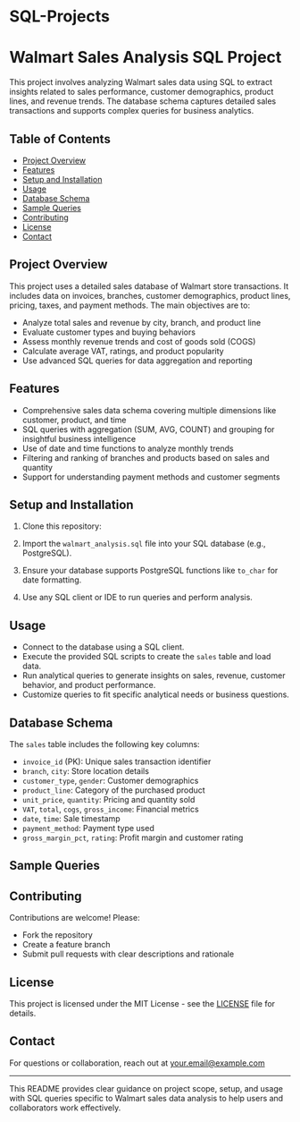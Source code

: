 # SQL-Projects


# Walmart Sales Analysis SQL Project

This project involves analyzing Walmart sales data using SQL to extract insights related to sales performance, customer demographics, product lines, and revenue trends. The database schema captures detailed sales transactions and supports complex queries for business analytics.

## Table of Contents
- [Project Overview](#project-overview)
- [Features](#features)
- [Setup and Installation](#setup-and-installation)
- [Usage](#usage)
- [Database Schema](#database-schema)
- [Sample Queries](#sample-queries)
- [Contributing](#contributing)
- [License](#license)
- [Contact](#contact)

## Project Overview
This project uses a detailed sales database of Walmart store transactions. It includes data on invoices, branches, customer demographics, product lines, pricing, taxes, and payment methods. The main objectives are to:
- Analyze total sales and revenue by city, branch, and product line
- Evaluate customer types and buying behaviors
- Assess monthly revenue trends and cost of goods sold (COGS)
- Calculate average VAT, ratings, and product popularity
- Use advanced SQL queries for data aggregation and reporting

## Features
- Comprehensive sales data schema covering multiple dimensions like customer, product, and time
- SQL queries with aggregation (SUM, AVG, COUNT) and grouping for insightful business intelligence
- Use of date and time functions to analyze monthly trends
- Filtering and ranking of branches and products based on sales and quantity
- Support for understanding payment methods and customer segments

## Setup and Installation
1. Clone this repository:


2. Import the `walmart_analysis.sql` file into your SQL database (e.g., PostgreSQL).
3. Ensure your database supports PostgreSQL functions like `to_char` for date formatting.
4. Use any SQL client or IDE to run queries and perform analysis.

## Usage
- Connect to the database using a SQL client.
- Execute the provided SQL scripts to create the `sales` table and load data.
- Run analytical queries to generate insights on sales, revenue, customer behavior, and product performance.
- Customize queries to fit specific analytical needs or business questions.

## Database Schema
The `sales` table includes the following key columns:
- `invoice_id` (PK): Unique sales transaction identifier
- `branch`, `city`: Store location details
- `customer_type`, `gender`: Customer demographics
- `product_line`: Category of the purchased product
- `unit_price`, `quantity`: Pricing and quantity sold
- `VAT`, `total`, `cogs`, `gross_income`: Financial metrics
- `date`, `time`: Sale timestamp
- `payment_method`: Payment type used
- `gross_margin_pct`, `rating`: Profit margin and customer rating

## Sample Queries




## Contributing
Contributions are welcome! Please:
- Fork the repository
- Create a feature branch
- Submit pull requests with clear descriptions and rationale

## License
This project is licensed under the MIT License - see the [LICENSE](LICENSE) file for details.

## Contact
For questions or collaboration, reach out at your.email@example.com

---

This README provides clear guidance on project scope, setup, and usage with SQL queries specific to Walmart sales data analysis to help users and collaborators work effectively.
